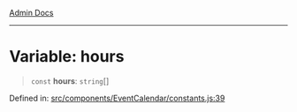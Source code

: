 [Admin Docs](/)

***

# Variable: hours

> `const` **hours**: `string`[]

Defined in: [src/components/EventCalendar/constants.js:39](https://github.com/Aad1tya27/talawa-admin/blob/dd4a08e622d0fa38bcf9758a530e8cdf917dbac8/src/components/EventCalendar/constants.js#L39)
